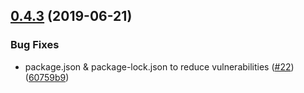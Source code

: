 ## [0.4.3](https://github.com/adobe/openwhisk-loggly-wrapper/compare/v0.4.2...v0.4.3) (2019-06-21)


### Bug Fixes

* package.json & package-lock.json to reduce vulnerabilities ([#22](https://github.com/adobe/openwhisk-loggly-wrapper/issues/22)) ([60759b9](https://github.com/adobe/openwhisk-loggly-wrapper/commit/60759b9))
